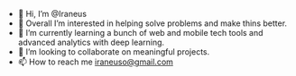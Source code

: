 - 👋 Hi, I’m @Iraneus
- 👀 Overall I’m interested in helping solve problems and make thins better.
- 🌱 I’m currently learning a bunch of web and mobile tech tools and advanced analytics with deep learning.
- 💞️ I’m looking to collaborate on meaningful projects.
- 📫 How to reach me iraneuso@gmail.com

<!---
Iraneus/Iraneus is a ✨ special ✨ repository because its `README.md` (this file) appears on your GitHub profile.
You can click the Preview link to take a look at your changes.
--->
